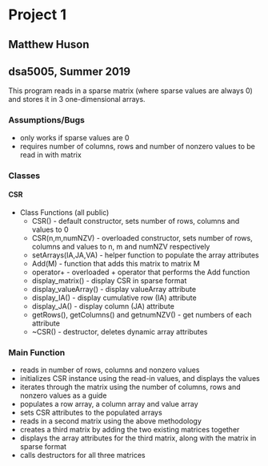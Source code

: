 Project 1
============

Matthew Huson
--------------
dsa5005, Summer 2019
-------------------

This program reads in a sparse matrix (where sparse values are always 0) and stores it in 3 one-dimensional arrays.

### Assumptions/Bugs ###

* only works if sparse values are 0
* requires number of columns, rows and number of nonzero values to be read in with matrix

### Classes ###

#### CSR ####

* Class Functions (all public)
  * CSR() - default constructor, sets number of rows, columns and values to 0
  * CSR(n,m,numNZV) - overloaded constructor, sets number of rows, columns and values to n, m and numNZV respectively
  * setArrays(IA,JA,VA) - helper function to populate the array attributes
  * Add(M) - function that adds this matrix to matrix M
  * operator+ - overloaded + operator that performs the Add function
  * display_matrix() - display CSR in sparse format
  * display_valueArray() - display valueArray attribute
  * display_IA() - display cumulative row (IA) attribute
  * display_JA() - display column (JA) attribute
  * getRows(), getColumns() and getnumNZV() - get numbers of each attribute
  * ~CSR() - destructor, deletes dynamic array attributes

### Main Function ###

* reads in number of rows, columns and nonzero values
* initializes CSR instance using the read-in values, and displays the values
* iterates through the matrix using the number of columns, rows and nonzero values as a guide
* populates a row array, a column array and value array
* sets CSR attributes to the populated arrays
* reads in a second matrix using the above methodology
* creates a third matrix by adding the two existing matrices together
* displays the array attributes for the third matrix, along with the matrix in sparse format
* calls destructors for all three matrices

